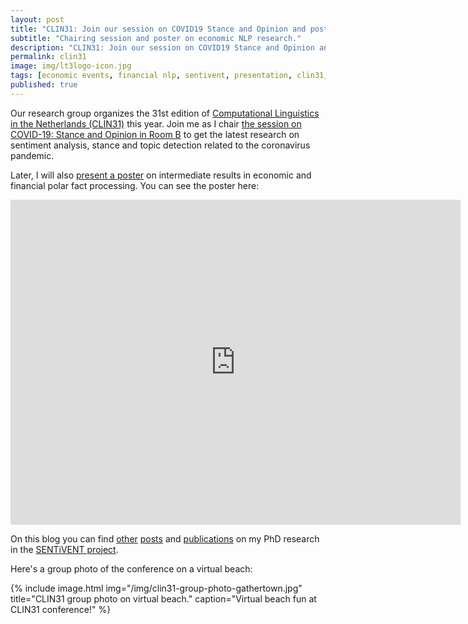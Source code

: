 ```yaml
---
layout: post
title: "CLIN31: Join our session on COVID19 Stance and Opinion and poster on financial polar facts."
subtitle: "Chairing session and poster on economic NLP research."
description: "CLIN31: Join our session on COVID19 Stance and Opinion and poster on financial polar facts."
permalink: clin31
image: img/lt3logo-icon.jpg
tags: [economic events, financial nlp, sentivent, presentation, clin31, research, machine learning]
published: true
---
```


Our research group organizes the 31st edition of [Computational Linguistics in the Netherlands (CLIN31)](https://www.clin31.ugent.be/) this year.
Join me as I chair [the session on COVID-19: Stance and Opinion in Room B](https://www.clin31.ugent.be/programme/#oral-session-1) to get the latest research on sentiment analysis, stance and topic detection related to the coronavirus pandemic.

Later, I will also [present a poster](https://www.clin31.ugent.be/programme/#poster-session-2) on intermediate results in economic and financial polar fact processing. You can see the poster here:

<embed src="https://jacobsgill.es/download/clin31-gilles-jacobs-2021-poster-sentivent-fine-grained implicit sentiment processing of polar economic events.pdf" width="720px" height="520px" type="application/pdf" />

On this blog you can find [other](https://jacobsgill.es/fnpfns-economic-events) [posts](https://jacobsgill.es/acl18-econlp-presentation) and [publications](https://jacobsgill.es/acl18-econlp-presentation) on my PhD research in the [SENTiVENT project](https://jacobsgill.es/sentivent-project).

Here's a group photo of the conference on a virtual beach:

{% include image.html
            img="/img/clin31-group-photo-gathertown.jpg"
            title="CLIN31 group photo on virtual beach."
            caption="Virtual beach fun at CLIN31 conference!" %}

